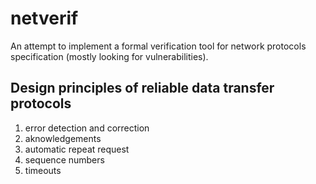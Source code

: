 # netverif

An attempt to implement a formal verification tool for network protocols specification (mostly looking for vulnerabilities).

## Design principles of reliable data transfer protocols

1. error detection and correction
2. aknowledgements
3. automatic repeat request
4. sequence numbers
5. timeouts
